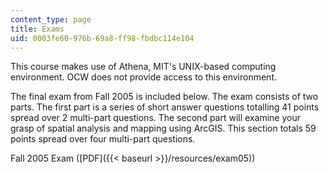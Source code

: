 ```yaml
---
content_type: page
title: Exams
uid: 0003fe60-976b-69a8-ff98-fbdbc114e104
---
```


This course makes use of Athena, MIT's UNIX-based computing environment. OCW does not provide access to this environment.

The final exam from Fall 2005 is included below. The exam consists of two parts. The first part is a series of short answer questions totalling 41 points spread over 2 multi-part questions. The second part will examine your grasp of spatial analysis and mapping using ArcGIS. This section totals 59 points spread over four multi-part questions.

Fall 2005 Exam ([PDF]({{< baseurl >}}/resources/exam05))
